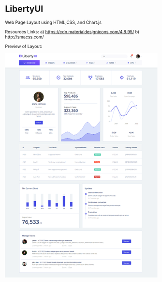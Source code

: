 # LibertyUI
Web Page Layout using HTML,CSS, and Chart.js

Resources Links:
a) https://cdn.materialdesignicons.com/4.8.95/
b) http://smacss.com/


Preview of Layout:

![alt text](https://github.com/learneradarsh/LibertyUI/blob/master/assets/images/week4.png?raw=true)